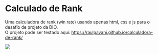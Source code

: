 # Calculado de Rank
Uma calculadora de rank (win rate) usando apenas html, css e js para o desafio de projeto da DIO.
<br>O projeto pode ser testado aqui: https://raulpavani.github.io/calculadora-de-rank/

[<img src="https://github.com/RaulPavani/calculadora-de-rank/assets/40846165/a3ee8590-6166-4688-adfc-2b82040ec675">](https://raulpavani.github.io/calculadora-de-rank/)

